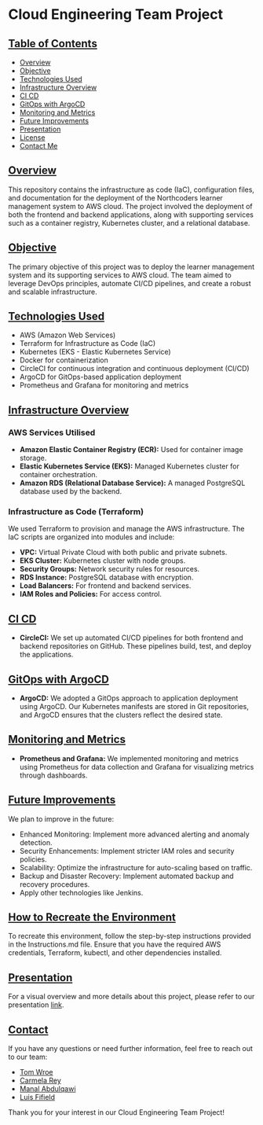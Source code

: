 # Cloud Engineering Team Project

## [Table of Contents](#table-of-contents)

- [Overview](#overview)
- [Objective](#objective)
- [Technologies Used](#technologies-used)
- [Infrastructure Overview](#infrastructure-overview)
- [CI CD](#ci-cd)
- [GitOps with ArgoCD](#gitops-with-argocd)
- [Monitoring and Metrics](#monitoring-and-Metrics)
- [Future Improvements](#future-improvements)
- [Presentation](#presentation)
- [License](#license)
- [Contact Me](#contact)

## [Overview](#overview)

This repository contains the infrastructure as code (IaC), configuration files, and documentation for the deployment of the Northcoders learner management system to AWS cloud. The project involved the deployment of both the frontend and backend applications, along with supporting services such as a container registry, Kubernetes cluster, and a relational database.

## [Objective](#objective)

The primary objective of this project was to deploy the learner management system and its supporting services to AWS cloud. The team aimed to leverage DevOps principles, automate CI/CD pipelines, and create a robust and scalable infrastructure.

## [Technologies Used](#technologies-used)

- AWS (Amazon Web Services)
- Terraform for Infrastructure as Code (IaC)
- Kubernetes (EKS - Elastic Kubernetes Service)
- Docker for containerization
- CircleCI for continuous integration and continuous deployment (CI/CD)
- ArgoCD for GitOps-based application deployment
- Prometheus and Grafana for monitoring and metrics

## [Infrastructure Overview](#infrastructure-overview)

### AWS Services Utilised

- **Amazon Elastic Container Registry (ECR):** Used for container image storage.
- **Elastic Kubernetes Service (EKS):** Managed Kubernetes cluster for container orchestration.
- **Amazon RDS (Relational Database Service):** A managed PostgreSQL database used by the backend.

### Infrastructure as Code (Terraform)

We used Terraform to provision and manage the AWS infrastructure. The IaC scripts are organized into modules and include:

- **VPC:** Virtual Private Cloud with both public and private subnets.
- **EKS Cluster:** Kubernetes cluster with node groups.
- **Security Groups:** Network security rules for resources.
- **RDS Instance:** PostgreSQL database with encryption.
- **Load Balancers:** For frontend and backend services.
- **IAM Roles and Policies:** For access control.

## [CI CD](#ci-cd)

- **CircleCI:** We set up automated CI/CD pipelines for both frontend and backend repositories on GitHub. These pipelines build, test, and deploy the applications.

## [GitOps with ArgoCD](#gitops-with-argocd)

- **ArgoCD:** We adopted a GitOps approach to application deployment using ArgoCD. Our Kubernetes manifests are stored in Git repositories, and ArgoCD ensures that the clusters reflect the desired state.

## [Monitoring and Metrics](#monitoring-and-metrics)

- **Prometheus and Grafana:** We implemented monitoring and metrics using Prometheus for data collection and Grafana for visualizing metrics through dashboards.


## [Future Improvements](#future-improvements)

We plan to improve in the future:

- Enhanced Monitoring: Implement more advanced alerting and anomaly detection.
- Security Enhancements: Implement stricter IAM roles and security policies.
- Scalability: Optimize the infrastructure for auto-scaling based on traffic.
- Backup and Disaster Recovery: Implement automated backup and recovery procedures.
- Apply other technologies like Jenkins.

## [How to Recreate the Environment](#how-to-recreate-the-environment)

To recreate this environment, follow the step-by-step instructions provided in the Instructions.md file. Ensure that you have the required AWS credentials, Terraform, kubectl, and other dependencies installed.

## [Presentation](#presentation)

For a visual overview and more details about this project, please refer to our presentation [link]().

## [Contact](#contact)

If you have any questions or need further information, feel free to reach out to our team:

- [Tom Wroe](https://github.com/Hyzad)
- [Carmela Rey](https://github.com/cdrcar)
- [Manal Abdulqawi](https://github.com/ManalAbdulqawi)
- [Luis Fifield](https://github.com/LouisFifield)

Thank you for your interest in our Cloud Engineering Team Project!
